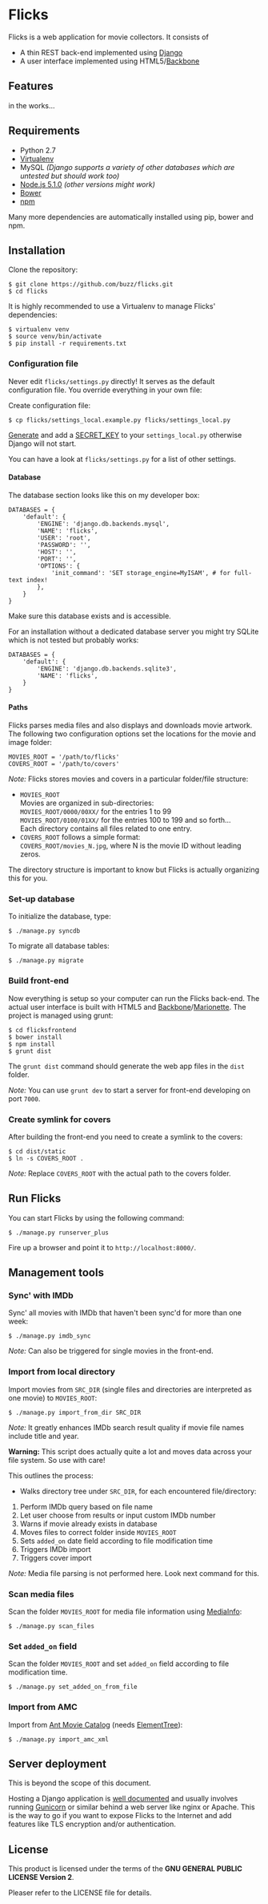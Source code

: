 # Flicks

Flicks is a web application for movie collectors. It consists of

* A thin REST back-end implemented using [Django](https://www.djangoproject.com/)
* A user interface implemented using HTML5/[Backbone](http://backbonejs.org/)

## Features

in the works…

## Requirements

* Python 2.7
* [Virtualenv](https://virtualenv.pypa.io/)
* MySQL *(Django supports a variety of other databases which are untested but should work too)*
* [Node.js 5.1.0](https://nodejs.org/) *(other versions might work)*
* [Bower](http://bower.io/)
* [npm](https://www.npmjs.com/)

Many more dependencies are automatically installed using pip, bower and npm.

## Installation

Clone the repository:

    $ git clone https://github.com/buzz/flicks.git
    $ cd flicks

It is highly recommended to use a Virtualenv to manage Flicks' dependencies:

    $ virtualenv venv
    $ source venv/bin/activate
    $ pip install -r requirements.txt

### Configuration file

Never edit `flicks/settings.py` directly! It serves as the default configuration file. You override everything in your own file:

Create configuration file:

    $ cp flicks/settings_local.example.py flicks/settings_local.py

[Generate](http://www.miniwebtool.com/django-secret-key-generator/) and add a [SECRET_KEY](https://docs.djangoproject.com/en/dev/ref/settings/#secret-key) to your `settings_local.py` otherwise Django will not start.

You can have a look at `flicks/settings.py` for a list of other settings.

#### Database

The database section looks like this on my developer box:

    DATABASES = {
        'default': {
            'ENGINE': 'django.db.backends.mysql',
            'NAME': 'flicks',
            'USER': 'root',
            'PASSWORD': '',
            'HOST': '',
            'PORT': '',
            'OPTIONS': {
                'init_command': 'SET storage_engine=MyISAM', # for full-text index!
            },
        }
    }

Make sure this database exists and is accessible.

For an installation without a dedicated database server you might try SQLite which is not tested but probably works:

    DATABASES = {
        'default': {
            'ENGINE': 'django.db.backends.sqlite3',
            'NAME': 'flicks',
        }
    }

#### Paths

Flicks parses media files and also displays and downloads movie artwork. The following two configuration options set the locations for the movie and image folder:

    MOVIES_ROOT = '/path/to/flicks'
    COVERS_ROOT = '/path/to/covers'

*Note:* Flicks stores movies and covers in a particular folder/file structure:

* `MOVIES_ROOT`  
Movies are organized in sub-directories:  
`MOVIES_ROOT/0000/00XX/` for the entries 1 to 99  
`MOVIES_ROOT/0100/01XX/` for the entries 100 to 199 and so forth…  
Each directory contains all files related to one entry.
* `COVERS_ROOT` follows a simple format:  
`COVERS_ROOT/movies_N.jpg`, where N is the movie ID without leading zeros.

The directory structure is important to know but Flicks is actually organizing this for you.

### Set-up database

To initialize the database, type:

    $ ./manage.py syncdb

To migrate all database tables:

    $ ./manage.py migrate

### Build front-end

Now everything is setup so your computer can run the Flicks back-end. The actual user interface is built with HTML5 and  [Backbone](http://backbonejs.org/)/[Marionette](http://marionettejs.com/). The project is managed using grunt:

    $ cd flicksfrontend
    $ bower install
    $ npm install
    $ grunt dist

The `grunt dist` command should generate the web app files in the `dist` folder.

*Note:* You can use `grunt dev` to start a server for front-end developing on port `7000`.

### Create symlink for covers

After building the front-end you need to create a symlink to the covers:

    $ cd dist/static
    $ ln -s COVERS_ROOT .

*Note:* Replace `COVERS_ROOT` with the actual path to the covers folder.

## Run Flicks

You can start Flicks by using the following command:

    $ ./manage.py runserver_plus

Fire up a browser and point it to `http://localhost:8000/`.

## Management tools

### Sync' with IMDb

Sync' all movies with IMDb that haven't been sync'd for more than one week:

    $ ./manage.py imdb_sync

*Note:* Can also be triggered for single movies in the front-end.

### Import from local directory

Import movies from `SRC_DIR` (single files and directories are interpreted as one movie) to `MOVIES_ROOT`:

    $ ./manage.py import_from_dir SRC_DIR

*Note:* It greatly enhances IMDb search result quality if movie file names include title and year.

**Warning:** This script does actually quite a lot and moves data across your file system. So use with care!

This outlines the process:

* Walks directory tree under `SRC_DIR`, for each encountered file/directory:
 1. Perform IMDb query based on file name
 1. Let user choose from results or input custom IMDb number
 1. Warns if movie already exists in database
 1. Moves files to correct folder inside `MOVIES_ROOT`
 1. Sets `added_on` date field according to file modification time
 1. Triggers IMDb import
 1. Triggers cover import

*Note:* Media file parsing is not performed here. Look next command for this.

### Scan media files

Scan the folder `MOVIES_ROOT` for media file information using [MediaInfo](https://mediaarea.net/en/MediaInfo):

    $ ./manage.py scan_files

### Set `added_on` field

Scan the folder `MOVIES_ROOT` and set `added_on` field according to file modification time.

    $ ./manage.py set_added_on_from_file

### Import from AMC

Import from [Ant Movie Catalog](http://www.antp.be/software/moviecatalog) (needs [ElementTree](http://effbot.org/zone/element-index.htm)):

    $ ./manage.py import_amc_xml

## Server deployment

This is beyond the scope of this document.

Hosting a Django application is [well documented](https://docs.djangoproject.com/en/1.9/howto/deployment/) and usually involves running [Gunicorn](http://gunicorn.org/) or similar behind a web server like nginx or Apache. This is the way to go if you want to expose Flicks to the Internet and add features like TLS encryption and/or authentication.

## License

This product is licensed under the terms of the **GNU GENERAL PUBLIC LICENSE Version 2**.

Pleaser refer to the LICENSE file for details.
